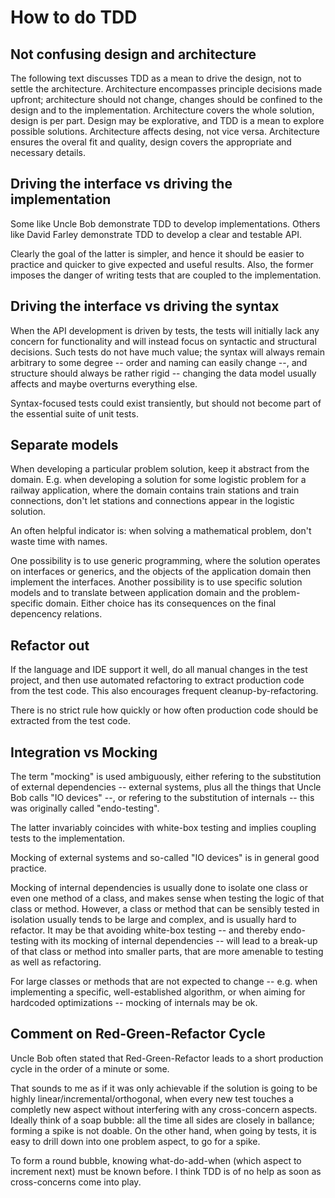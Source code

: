 # How to do TDD

## Not confusing design and architecture

The following text discusses TDD as a mean to drive the design, not to settle the architecture. Architecture encompasses principle decisions made upfront; architecture should not change, changes should be confined to the design and to the implementation. Architecture covers the whole solution, design is per part. Design may be explorative, and TDD is a mean to explore possible solutions. Architecture affects desing, not vice versa. Architecture ensures the overal fit and quality, design covers the appropriate and necessary details.

## Driving the interface vs driving the implementation

Some like Uncle Bob demonstrate TDD to develop implementations. Others like David Farley demonstrate TDD to develop a clear and testable API.

Clearly the goal of the latter is simpler, and hence it should be easier to practice and quicker to give expected and useful results. Also, the former imposes the danger of writing tests that are coupled to the implementation.

## Driving the interface vs driving the syntax

When the API development is driven by tests, the tests will initially lack any concern for functionality and will instead focus on syntactic and structural decisions. Such tests do not have much value; the syntax will always remain arbitrary to some degree -- order and naming can easily change --, and structure should always be rather rigid -- changing the data model usually affects and maybe overturns everything else.

Syntax-focused tests could exist transiently, but should not become part of the essential suite of unit tests.

## Separate models

When developing a particular problem solution, keep it abstract from the domain. E.g. when developing a solution for some logistic problem for a railway application, where the domain contains train stations and train connections, don't let stations and connections appear in the logistic solution.

An often helpful indicator is: when solving a mathematical problem, don't waste time with names.

One possibility is to use generic programming, where the solution operates on interfaces or generics, and the objects of the application domain then implement the interfaces. Another possibility is to use specific solution models and to translate between application domain and the problem-specific domain. Either choice has its consequences on the final depencency relations.

## Refactor out

If the language and IDE support it well, do all manual changes in the test project, and then use automated refactoring to extract production code from the test code. This also encourages frequent cleanup-by-refactoring.

There is no strict rule how quickly or how often production code should be extracted from the test code.

## Integration vs Mocking

The term "mocking" is used ambiguously, either refering to the substitution of external dependencies -- external systems, plus all the things that Uncle Bob calls "IO devices" --, or refering to the substitution of internals -- this was originally called "endo-testing".

The latter invariably coincides with white-box testing and implies coupling tests to the implementation.

Mocking of external systems and so-called "IO devices" is in general good practice.

Mocking of internal dependencies is usually done to isolate one class or even one method of a class, and makes sense when testing the logic of that class or method. However, a class or method that can be sensibly tested in isolation usually tends to be large and complex, and is usually hard to refactor. It may be that avoiding white-box testing -- and thereby endo-testing with its mocking of internal dependencies -- will lead to a break-up of that class or method into smaller parts, that are more amenable to testing as well as refactoring.

For large classes or methods that are not expected to change -- e.g. when implementing a specific, well-established algorithm, or when aiming for hardcoded optimizations -- mocking of internals may be ok.

## Comment on Red-Green-Refactor Cycle

Uncle Bob often stated that Red-Green-Refactor leads to a short production cycle in the order of a minute or some.

That sounds to me as if it was only achievable if the solution is going to be highly linear/incremental/orthogonal, when every new test touches a completly new aspect without interfering with any cross-concern aspects. Ideally think of a soap bubble: all the time all sides are closely in ballance; forming a spike is not doable. On the other hand, when going by tests, it is easy to drill down into one problem aspect, to go for a spike.

To form a round bubble, knowing what-do-add-when (which aspect to increment next) must be known before. I think TDD is of no help as soon as cross-concerns come into play.
